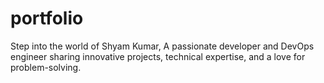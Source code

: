 # portfolio
Step into the world of Shyam Kumar, A passionate developer and DevOps engineer sharing innovative projects, technical expertise, and a love for problem-solving.
